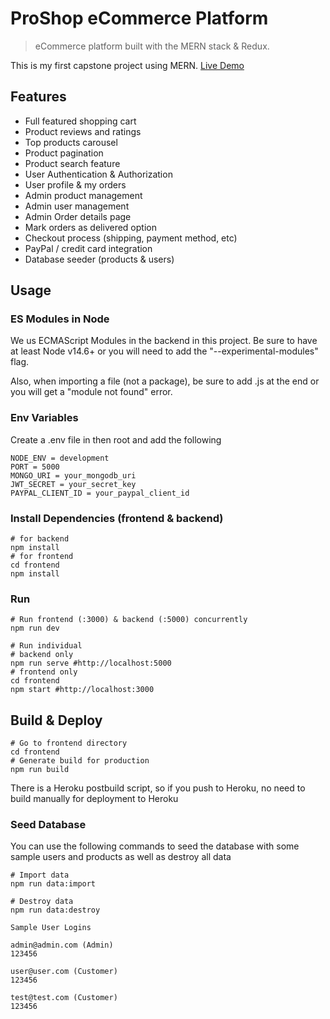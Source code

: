 # ProShop eCommerce Platform

> eCommerce platform built with the MERN stack & Redux.

This is my first capstone project using MERN.
[Live Demo](https://me-proshop.herokuapp.com/)

## Features

- Full featured shopping cart
- Product reviews and ratings
- Top products carousel
- Product pagination
- Product search feature
- User Authentication & Authorization
- User profile & my orders
- Admin product management
- Admin user management
- Admin Order details page
- Mark orders as delivered option
- Checkout process (shipping, payment method, etc)
- PayPal / credit card integration
- Database seeder (products & users)

## Usage

### ES Modules in Node

We us ECMAScript Modules in the backend in this project. Be sure to have at least Node v14.6+ or you will need to add the "--experimental-modules" flag.

Also, when importing a file (not a package), be sure to add .js at the end or you will get a "module not found" error.

### Env Variables

Create a .env file in then root and add the following

```
NODE_ENV = development
PORT = 5000
MONGO_URI = your_mongodb_uri
JWT_SECRET = your_secret_key
PAYPAL_CLIENT_ID = your_paypal_client_id
```

### Install Dependencies (frontend & backend)

```
# for backend
npm install
# for frontend
cd frontend
npm install
```

### Run

```
# Run frontend (:3000) & backend (:5000) concurrently
npm run dev

# Run individual
# backend only
npm run serve #http://localhost:5000
# frontend only
cd frontend
npm start #http://localhost:3000
```

## Build & Deploy

```
# Go to frontend directory
cd frontend
# Generate build for production
npm run build
```

There is a Heroku postbuild script, so if you push to Heroku, no need to build manually for deployment to Heroku

### Seed Database

You can use the following commands to seed the database with some sample users and products as well as destroy all data

```
# Import data
npm run data:import

# Destroy data
npm run data:destroy
```

```
Sample User Logins

admin@admin.com (Admin)
123456

user@user.com (Customer)
123456

test@test.com (Customer)
123456
```
